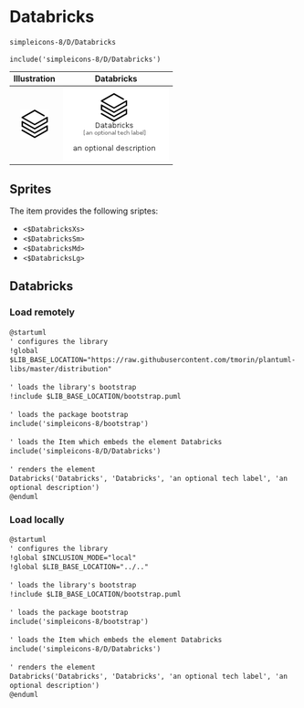 # Databricks


```text
simpleicons-8/D/Databricks
```

```text
include('simpleicons-8/D/Databricks')
```



| Illustration | Databricks |
| :---: | :---: |
| ![illustration for Illustration](../../simpleicons-8/D/Databricks.png) | ![illustration for Databricks](../../simpleicons-8/D/Databricks.Local.png) |



## Sprites
The item provides the following sriptes:

- `<$DatabricksXs>`
- `<$DatabricksSm>`
- `<$DatabricksMd>`
- `<$DatabricksLg>`





## Databricks

### Load remotely
```plantuml
@startuml
' configures the library
!global $LIB_BASE_LOCATION="https://raw.githubusercontent.com/tmorin/plantuml-libs/master/distribution"

' loads the library's bootstrap
!include $LIB_BASE_LOCATION/bootstrap.puml

' loads the package bootstrap
include('simpleicons-8/bootstrap')

' loads the Item which embeds the element Databricks
include('simpleicons-8/D/Databricks')

' renders the element
Databricks('Databricks', 'Databricks', 'an optional tech label', 'an optional description')
@enduml
```

### Load locally
```plantuml
@startuml
' configures the library
!global $INCLUSION_MODE="local"
!global $LIB_BASE_LOCATION="../.."

' loads the library's bootstrap
!include $LIB_BASE_LOCATION/bootstrap.puml

' loads the package bootstrap
include('simpleicons-8/bootstrap')

' loads the Item which embeds the element Databricks
include('simpleicons-8/D/Databricks')

' renders the element
Databricks('Databricks', 'Databricks', 'an optional tech label', 'an optional description')
@enduml
```

